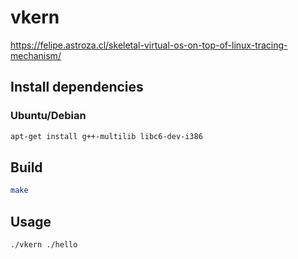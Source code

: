 # vkern
https://felipe.astroza.cl/skeletal-virtual-os-on-top-of-linux-tracing-mechanism/
## Install dependencies
### Ubuntu/Debian
```bash
apt-get install g++-multilib libc6-dev-i386
```
## Build
```bash
make
```
## Usage
```bash
./vkern ./hello
```
